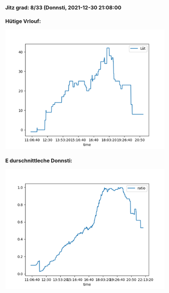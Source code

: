 ### Jitz grad: 8/33 (Donnsti, 2021-12-30 21:08:00

### Hütige Vrlouf:
![Graph](Today.png)

### E durschnittleche Donnsti:
![Graph](Donnsti.png)